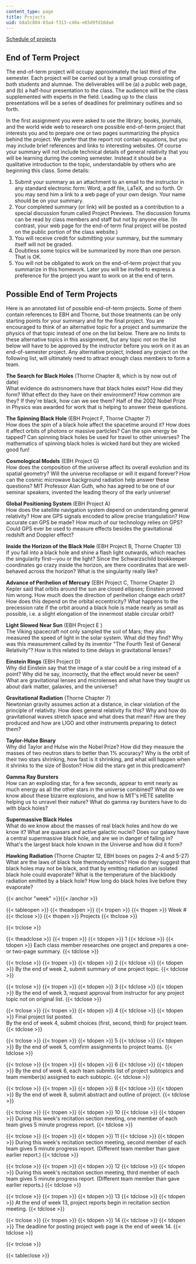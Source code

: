 ```yaml
---
content_type: page
title: Projects
uid: b8a5c884-03a4-f313-c40a-e65d9fd16dad
---
```


[Schedule of projects](#week)

End of Term Project
-------------------

The end-of-term project will occupy approximately the last third of the semester. Each project will be carried out by a small group consisting of both students and alumnae. The deliverables will be (a) a public web page, and (b) a half-hour presentation to the class. The audience will be the class supplemented with experts in the field. Leading up to the class presentations will be a series of deadlines for preliminary outlines and so forth.

In the first assignment you were asked to use the library, books, journals, and the world wide web to research one possible end-of-term project that interests you and to prepare one or two pages summarizing the physics behind the project. We prefer that the report not contain equations, but you may include brief references and links to interesting websites. Of course your summary will not include technical details of general relativity that you will be learning during the coming semester. Instead it should be a qualitative introduction to the topic, understandable by others who are beginning this class. Some details:

1.  Submit your summary as an attachment to an email to the instructor in any standard electronic form: Word, a pdf file, LaTeX, and so forth. Or you may send him a link to a web page of your own design. Your name should be on your summary.
2.  Your completed summary (or link) will be posted as a contribution to a special discussion forum called Project Previews. The discussion forums can be read by class members and staff but not by anyone else. (In contrast, your web page for the end-of term final project will be posted on the public portion of the class website.)
3.  You will receive credit for submitting your summary, but the summary itself will not be graded.
4.  Doubtless some topics will be summarized by more than one person. That is OK.
5.  You will not be obligated to work on the end-of-term project that you summarize in this homework. Later you will be invited to express a preference for the project you want to work on at the end of term.

Possible End of Term Projects
-----------------------------

Here is an annotated list of possible end-of-term projects. Some of them contain references to EBH and Thorne, but those treatments can be only starting points for your summary and for the final project. You are encouraged to think of an alternative topic for a project and summarize the physics of that topic instead of one on the list below. There are no limits to these alternative topics in this assignment, but any topic not on the list below will have to be approved by the instructor before you work on it as an end-of-semester project. Any alternative project, indeed any project on the following list, will ultimately need to attract enough class members to form a team.

**The Search for Black Holes** (Thorne Chapter 8, which is by now out of date)  
What evidence do astronomers have that black holes exist? How did they form? What effect do they have on their environment? How common are they? If they're black, how can we see them? Half of the 2002 Nobel Prize in Physics was awarded for work that is helping to answer these questions.

**The Spinning Black Hole** (EBH Project F, Thorne Chapter 7)  
How does the spin of a black hole affect the spacetime around it? How does it affect orbits of photons or massive particles? Can the spin energy be tapped? Can spinning black holes be used for travel to other universes? The mathematics of spinning black holes is wicked hard but they are wicked good fun!

**Cosmological Models** (EBH Project G)  
How does the composition of the universe affect its overall evolution and its spatial geometry? Will the universe recollapse or will it expand forever? How can the cosmic microwave background radiation help answer these questions? MIT Professor Alan Guth, who has agreed to be one of our seminar speakers, invented the leading theory of the early universe!

**Global Positioning System** (EBH Project A)  
How does the satellite navigation system depend on understanding general relativity? How are GPS signals encoded to allow precise triangulation? How accurate can GPS be made? How much of our technology relies on GPS? Could GPS ever be used to measure effects besides the gravitational redshift and Doppler effect?

**Inside the Horizon of the Black Hole** (EBH Project B, Thorne Chapter 13)  
If you fall into a black hole and shine a flash light outwards, which reaches the singularity first—you or the light? Since the Schwarzschild bookkeeper coordinates go crazy inside the horizon, are there coordinates that are well-behaved across the horizon? What is the singularity really like?

**Advance of Perihelion of Mercury** (EBH Project C, Thorne Chapter 2)  
Kepler said that orbits around the sun are closed ellipses; Einstein proved him wrong. How much does the direction of perihelion change each orbit? How does this depend on the orbital eccentricity? What happens to the precession rate if the orbit around a black hole is made nearly as small as possible, i.e. a slight elongation of the innermost stable circular orbit?

**Light Slowed Near Sun** (EBH Project E )  
The Viking spacecraft not only sampled the soil of Mars; they also measured the speed of light in the solar system. What did they find? Why was this measurement called by its inventor "The Fourth Test of General Relativity"? How is this related to time delays in gravitational lenses?

**Einstein Rings** (EBH Project D)  
Why did Einstein say that the image of a star could be a ring instead of a point? Why did he say, incorrectly, that the effect would never be seen? What are gravitational lenses and microlenses and what have they taught us about dark matter, galaxies, and the universe?

**Gravitational Radiation** (Thorne Chapter 7)  
Newtonian gravity assumes action at a distance, in clear violation of the principle of relativity. How does general relativity fix this? Why and how do gravitational waves stretch space and what does that mean? How are they produced and how are LIGO and other instruments preparing to detect them?

**Taylor-Hulse Binary**  
Why did Taylor and Hulse win the Nobel Prize? How did they measure the masses of two neutron stars to better than 1% accuracy? Why is the orbit of their two stars shrinking, how fast is it shrinking, and what will happen when it shrinks to the size of Boston? How did the stars get in this predicament?

**Gamma Ray Bursters**  
How can an exploding star, for a few seconds, appear to emit nearly as much energy as all the other stars in the universe combined? What do we know about these bizarre explosions, and how is MIT's HETE satellite helping us to unravel their nature? What do gamma ray bursters have to do with black holes?

**Supermassive Black Holes**  
What do we know about the masses of real black holes and how do we know it? What are quasars and active galactic nuclei? Does our galaxy have a central supermassive black hole, and are we in danger of falling in? What's the largest black hole known in the Universe and how did it form?

**Hawking Radiation** (Thorne Chapter 12, EBH boxes on pages 2-4 and 5-27)  
What are the laws of black hole thermodynamics? How do they suggest that black holes may not be black, and that by emitting radiation an isolated black hole could evaporate? What is the temperature of the blackbody radiation emitted by a black hole? How long do black holes live before they evaporate?

{{< anchor "week" >}}{{< /anchor >}}

{{< tableopen >}}
{{< theadopen >}}
{{< tropen >}}
{{< thopen >}}
Week #
{{< thclose >}}
{{< thopen >}}
Projects
{{< thclose >}}

{{< trclose >}}

{{< theadclose >}}
{{< tropen >}}
{{< tdopen >}}
1
{{< tdclose >}}
{{< tdopen >}}
Each class member researches one project and prepares a one- or two-page summary.
{{< tdclose >}}

{{< trclose >}}
{{< tropen >}}
{{< tdopen >}}
2
{{< tdclose >}}
{{< tdopen >}}
By the end of week 2, submit summary of one project topic.
{{< tdclose >}}

{{< trclose >}}
{{< tropen >}}
{{< tdopen >}}
3
{{< tdclose >}}
{{< tdopen >}}
By the end of week 3, request approval from instructor for any project topic not on original list.
{{< tdclose >}}

{{< trclose >}}
{{< tropen >}}
{{< tdopen >}}
4
{{< tdclose >}}
{{< tdopen >}}
Final project list posted.  
By the end of week 4, submit choices (first, second, third) for project team.
{{< tdclose >}}

{{< trclose >}}
{{< tropen >}}
{{< tdopen >}}
5
{{< tdclose >}}
{{< tdopen >}}
By the end of week 5, comfirm assignments to project teams.
{{< tdclose >}}

{{< trclose >}}
{{< tropen >}}
{{< tdopen >}}
6
{{< tdclose >}}
{{< tdopen >}}
By the end of week 6, each team submits list of project subtopics and team member(s) assigned to each subtopic.
{{< tdclose >}}

{{< trclose >}}
{{< tropen >}}
{{< tdopen >}}
8
{{< tdclose >}}
{{< tdopen >}}
By the end of week 8, submit abstract and outline of project.
{{< tdclose >}}

{{< trclose >}}
{{< tropen >}}
{{< tdopen >}}
10
{{< tdclose >}}
{{< tdopen >}}
During this week's recitation section meeting, one member of each team gives 5 minute progress report.
{{< tdclose >}}

{{< trclose >}}
{{< tropen >}}
{{< tdopen >}}
11
{{< tdclose >}}
{{< tdopen >}}
During this week's recitation section meeting, second member of each team gives 5 minute progress report. (Different team member than gave earlier report.)
{{< tdclose >}}

{{< trclose >}}
{{< tropen >}}
{{< tdopen >}}
12
{{< tdclose >}}
{{< tdopen >}}
During this week's recitation section meeting, third member of each team gives 5 minute progress report. (Different team member than gave earlier reports.)
{{< tdclose >}}

{{< trclose >}}
{{< tropen >}}
{{< tdopen >}}
13
{{< tdclose >}}
{{< tdopen >}}
At the end of week 13, project reports begin in recitation section meeting.
{{< tdclose >}}

{{< trclose >}}
{{< tropen >}}
{{< tdopen >}}
14
{{< tdclose >}}
{{< tdopen >}}
The deadline for posting project web page is the end of week 14.
{{< tdclose >}}

{{< trclose >}}

{{< tableclose >}}